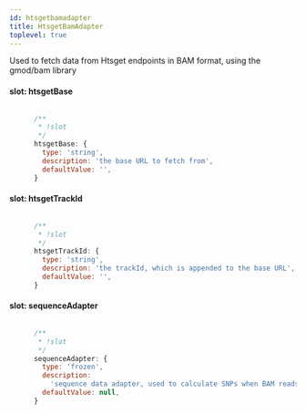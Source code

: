 ```yaml
---
id: htsgetbamadapter
title: HtsgetBamAdapter
toplevel: true
---
```

Used to fetch data from Htsget endpoints in BAM format, using the gmod/bam library
#### slot: htsgetBase
```js

      /**
       * !slot
       */
      htsgetBase: {
        type: 'string',
        description: 'the base URL to fetch from',
        defaultValue: '',
      }
```
#### slot: htsgetTrackId
```js

      /**
       * !slot
       */
      htsgetTrackId: {
        type: 'string',
        description: 'the trackId, which is appended to the base URL',
        defaultValue: '',
      }
```
#### slot: sequenceAdapter
```js

      /**
       * !slot
       */
      sequenceAdapter: {
        type: 'frozen',
        description:
          'sequence data adapter, used to calculate SNPs when BAM reads lacking MD tags',
        defaultValue: null,
      }
```
